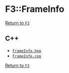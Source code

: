 # F3::FrameInfo

[Return to `F3`](/docs/F3.md)

## C++

- [`FrameInfo.hpp`](/c++/include/FrameInfo.hpp)
- [`FrameInfo.cpp`](/c++/source/FrameInfo.cpp)

[Return to `F3`](/docs/F3.md)